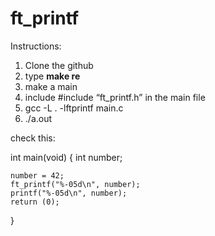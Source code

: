 # ft_printf

Instructions:

1. Clone the github
2. type **make re**
3. make a main 
4. include #include “ft_printf.h” in the main file
5. gcc -L . -lftprintf main.c
6. ./a.out


check this:

int main(void)
{
    int number;

    number = 42;
    ft_printf("%-05d\n", number);
    printf("%-05d\n", number);
    return (0);
}
